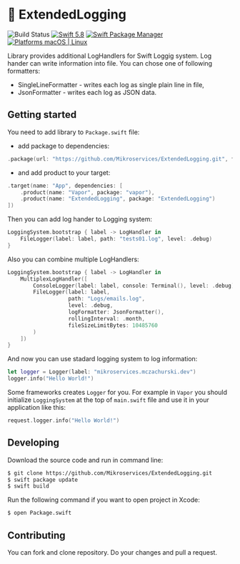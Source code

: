 # :blue_book: ExtendedLogging

![Build Status](https://github.com/Mikroservices/ExtendedLogging/workflows/Build/badge.svg)
[![Swift 5.8](https://img.shields.io/badge/Swift-5.8-orange.svg?style=flat)](ttps://developer.apple.com/swift/)
[![Swift Package Manager](https://img.shields.io/badge/SPM-compatible-4BC51D.svg?style=flat)](https://swift.org/package-manager/)
[![Platforms macOS | Linux](https://img.shields.io/badge/Platforms-macOS%20%7C%20Linux%20-lightgray.svg?style=flat)](https://developer.apple.com/swift/)

Library provides additional LogHandlers for Swift Loggig system. Log hander can write information into file.
You can chose one of following formatters:
 - SingleLineFormatter - writes each log as single plain line in file,
 - JsonFormatter - writes each log as JSON data.

## Getting started

You need to add library to `Package.swift` file:

 - add package to dependencies:
```swift
.package(url: "https://github.com/Mikroservices/ExtendedLogging.git", from: "1.0.0")
```

- and add product to your target:
```swift
.target(name: "App", dependencies: [
    .product(name: "Vapor", package: "vapor"),
    .product(name: "ExtendedLogging", package: "ExtendedLogging")
])
```

Then you can add log hander to Logging system:

```swift
LoggingSystem.bootstrap { label -> LogHandler in
    FileLogger(label: label, path: "tests01.log", level: .debug)
}
```

Also you can combine multiple LogHandlers:

```swift
LoggingSystem.bootstrap { label -> LogHandler in
    MultiplexLogHandler([
        ConsoleLogger(label: label, console: Terminal(), level: .debug),
        FileLogger(label: label,
                   path: "Logs/emails.log",
                   level: .debug,
                   logFormatter: JsonFormatter(),
                   rollingInterval: .month, 
                   fileSizeLimitBytes: 10485760
        )
    ])
}
```

And now you can use stadard logging system to log information:

```swift
let logger = Logger(label: "mikroservices.mczachurski.dev")
logger.info("Hello World!")
```

Some frameworks creates `Logger` for you. For example in `Vapor` you should initialize `LoggingSystem` at the top of `main.swift` file and use it in your application like this:

```swift
request.logger.info("Hello World!")
```

## Developing

Download the source code and run in command line:

```bash
$ git clone https://github.com/Mikroservices/ExtendedLogging.git
$ swift package update
$ swift build
```

Run the following command if you want to open project in Xcode:

```bash
$ open Package.swift
```

## Contributing

You can fork and clone repository. Do your changes and pull a request.
